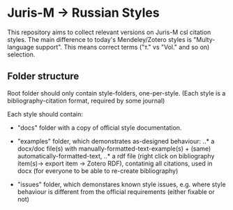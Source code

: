 # Juris-M -> Russian Styles

This repository aims to collect relevant versions on Juris-M csl citation styles.
The main difference to today's Mendeley/Zotero styles is "Multy-language support".
This means correct terms ("т." vs "Vol." and so on) selection.


## Folder structure

Root folder should only contain style-folders, one-per-style. 
(Each style is a bibliography-citation format, required by some journal)


Each style should contain:

*  "docs" folder with a copy of official style documentation.

*  "examples" folder, which demonstrates as-designed behaviour: 
 ..*  a docx/doc file(s) with manually-formatted-text-example(s) + (same) automatically-formatted-text,
 ..*  a rdf file (right click on bibliography item(s)-> export item -> Zotero RDF), contatinig all citations, used in docx 
      (for everyone to be able to re-create bibliography)

*  "issues" folder, which demonstares known style issues, e.g. where style behaviour is different 
   from the official requirements (either fixable or not)
